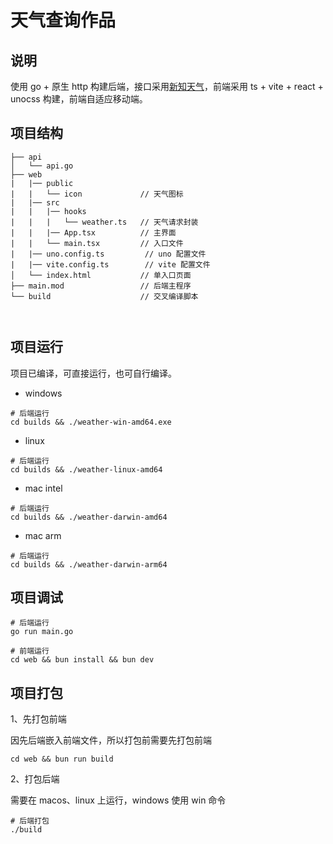 # 天气查询作品

## 说明
使用 go + 原生 http 构建后端，接口采用[新知天气](https://www.seniverse.com/)，前端采用 ts + vite + react + unocss 构建，前端自适应移动端。


## 项目结构
```
├── api
│   └── api.go
├── web
|   |── public
|   |   └── icon             // 天气图标
|   |── src
|   |   |── hooks
|   |   |   └── weather.ts   // 天气请求封装
|   |   |── App.tsx          // 主界面
|   |   └── main.tsx         // 入口文件
|   |── uno.config.ts         // uno 配置文件
|   |── vite.config.ts        // vite 配置文件
│   └── index.html           // 单入口页面
├── main.mod                 // 后端主程序
└── build                    // 交叉编译脚本



```


## 项目运行

项目已编译，可直接运行，也可自行编译。

- windows
```shell
# 后端运行
cd builds && ./weather-win-amd64.exe
```

- linux
```shell
# 后端运行
cd builds && ./weather-linux-amd64
```

- mac intel
```shell
# 后端运行
cd builds && ./weather-darwin-amd64
```

- mac arm
```shell
# 后端运行
cd builds && ./weather-darwin-arm64
```



## 项目调试

```shell
# 后端运行
go run main.go

# 前端运行
cd web && bun install && bun dev

```

## 项目打包

1、先打包前端

因先后端嵌入前端文件，所以打包前需要先打包前端

```shell
cd web && bun run build
```
2、打包后端

需要在 macos、linux 上运行，windows 使用 win 命令

```shell
# 后端打包
./build
```


